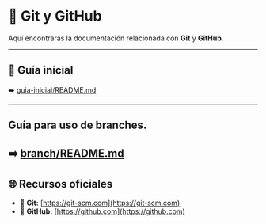 # 🧰 Git y GitHub

Aquí encontrarás la documentación relacionada con **Git** y **GitHub**.

---

## 📘 Guía inicial

➡️ [guia-inicial/README.md](guia-inicial/README.md)

---

## Guía para uso de branches.
➡️ [branch/README.md](branch/README.md)
---

## 🌐 Recursos oficiales

- 🔧 **Git:** [https://git-scm.com](https://git-scm.com)  
- 🐙 **GitHub:** [https://github.com](https://github.com)
